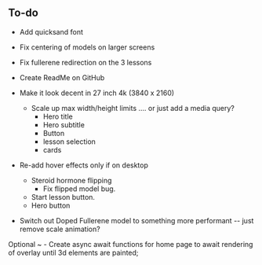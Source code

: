 ## To-do
   - Add quicksand font
   - Fix centering of models on larger screens
   - Fix fullerene redirection on the 3 lessons




   - Create ReadMe on GitHub
   - Make it look decent in 27 inch 4k (3840 x 2160) 
      - Scale up max width/height limits .... or just add a media query?
         - Hero title 
         - Hero subtitle
         - Button 
         - lesson selection 
         - cards
   - Re-add hover effects only if on desktop 
      - Steroid hormone flipping
         - Fix flipped model bug.
      - Start lesson button.
      - Hero button 
   - Switch out Doped Fullerene model to something more performant -- just remove scale animation?



   Optional ~
    - Create async await functions for home page to await rendering of overlay until 3d elements are painted;